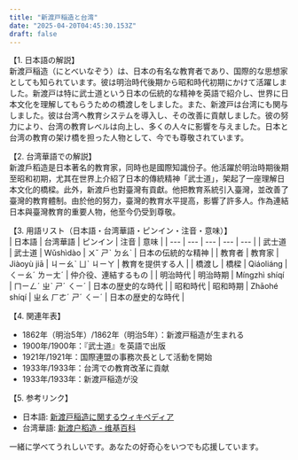 ```yaml
---
title: "新渡戸稲造と台湾"
date: "2025-04-20T04:45:30.153Z"
draft: false
---
```


【1. 日本語の解説】  
新渡戸稲造（にとべいなぞう）は、日本の有名な教育者であり、国際的な思想家としても知られています。彼は明治時代後期から昭和時代初期にかけて活躍しました。新渡戸は特に武士道という日本の伝統的な精神を英語で紹介し、世界に日本文化を理解してもらうための橋渡しをしました。また、新渡戸は台湾にも関与しました。彼は台湾へ教育システムを導入し、その改善に貢献しました。彼の努力により、台湾の教育レベルは向上し、多くの人々に影響を与えました。日本と台湾の教育の架け橋を担った人物として、今でも尊敬されています。

【2. 台湾華語での解説】  
新渡戶稻造是日本著名的教育家，同時也是國際知識份子。他活躍於明治時期後期至昭和初期，尤其在世界上介紹了日本的傳統精神「武士道」，架起了一座理解日本文化的橋樑。此外，新渡戶也對臺灣有貢獻。他把教育系統引入臺灣，並改善了臺灣的教育體制。由於他的努力，臺灣的教育水平提高，影響了許多人。作為連結日本與臺灣教育的重要人物，他至今仍受到尊敬。

【3. 用語リスト（日本語・台湾華語・ピンイン・注音・意味）】  
| 日本語 | 台湾華語 | ピンイン | 注音 | 意味 |
| --- | --- | --- | --- | --- |
| 武士道 | 武士道 | Wǔshìdào | ㄨˇ ㄕˋ ㄉㄠˋ | 日本の伝統的な精神 |
| 教育者 | 教育家 | Jiàoyù jiā | ㄐㄧㄠˋ ㄩˋ ㄐㄧㄚ | 教育を提供する人 |
| 橋渡し | 橋樑 | Qiáoliáng | ㄑㄧㄠˊ ㄌㄧㄤˊ | 仲介役、連結するもの |
| 明治時代 | 明治時期 | Míngzhì shíqí | ㄇㄧㄥˊ ㄓˋ ㄕˊ ㄑㄧˊ | 日本の歴史的な時代 |
| 昭和時代 | 昭和時期 | Zhāohé shíqí | ㄓㄠ ㄏㄜˊ ㄕˊ ㄑㄧˊ | 日本の歴史的な時代 |

【4. 関連年表】  
- 1862年（明治5年）/1862年（明治5年）：新渡戸稲造が生まれる
- 1900年/1900年：『武士道』を英語で出版
- 1921年/1921年：国際連盟の事務次長として活動を開始
- 1933年/1933年：台湾での教育改革に貢献
- 1933年/1933年：新渡戸稲造が没

【5. 参考リンク】  
- 日本語: [新渡戸稲造に関するウィキペディア](https://ja.wikipedia.org/wiki/%E6%96%B0%E6%B8%A1%E6%88%B8%E7%A8%B2%E9%80%A0)  
- 台湾華語: [新渡户稻造 - 维基百科](https://zh.wikipedia.org/wiki/%E6%96%B0%E6%B8%A1%E6%88%B7%E7%A8%97%E9%80%A0)

一緒に学べてうれしいです。あなたの好奇心をいつでも応援しています。